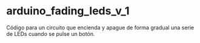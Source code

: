 # arduino_fading_leds_v_1
Código para un circuito que encienda y apague de forma gradual una serie de LEDs cuando se pulse un botón.
